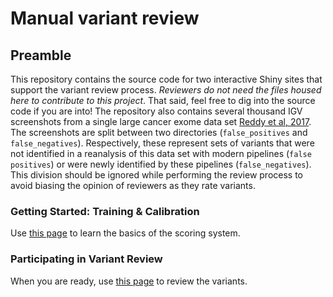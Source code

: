 # Manual variant review

## Preamble

This repository contains the source code for two interactive Shiny sites that support the variant review process. _Reviewers do not need the files housed here to contribute to this project_. That said, feel free to dig into the source code if you are into! The repository also contains several thousand IGV screenshots from a single large cancer exome data set [Reddy et al, 2017](https://pubmed.ncbi.nlm.nih.gov/28985567/). The screenshots are split between two directories (`false_positives` and `false_negatives`). Respectively, these represent sets of variants that were not identified in a reanalysis of this data set with modern pipelines (`false positives`) or were newly identified by these pipelines (`false_negatives`). This division should be ignored while performing the review process to avoid biasing the opinion of reviewers as they rate variants. 

### Getting Started: Training & Calibration

Use [this page](https://shiny.rcg.sfu.ca/u/rdmorin/calibrate/) to learn the basics of the scoring system.

### Participating in Variant Review

When you are ready, use [this page](https://shiny.rcg.sfu.ca/u/rdmorin/llmpp_shiny/) to review the variants. 
